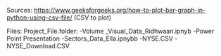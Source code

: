 Sources:
https://www.geeksforgeeks.org/how-to-plot-bar-graph-in-python-using-csv-file/ (CSV to plot)


Files:
Project_File.folder:
-Volume _Visual_Data_Ridhwaan.ipnyb 
-Power Point Presentation
-Sectors_Data_Ella.ipnybb
-NYSE.CSV
-NYSE_Download.CSV
